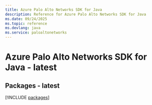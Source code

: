 ```yaml
---
title: Azure Palo Alto Networks SDK for Java
description: Reference for Azure Palo Alto Networks SDK for Java
ms.date: 09/24/2025
ms.topic: reference
ms.devlang: java
ms.service: paloaltonetworks
---
```

# Azure Palo Alto Networks SDK for Java - latest
## Packages - latest
[!INCLUDE [packages](palo-alto-networks-index.md)]